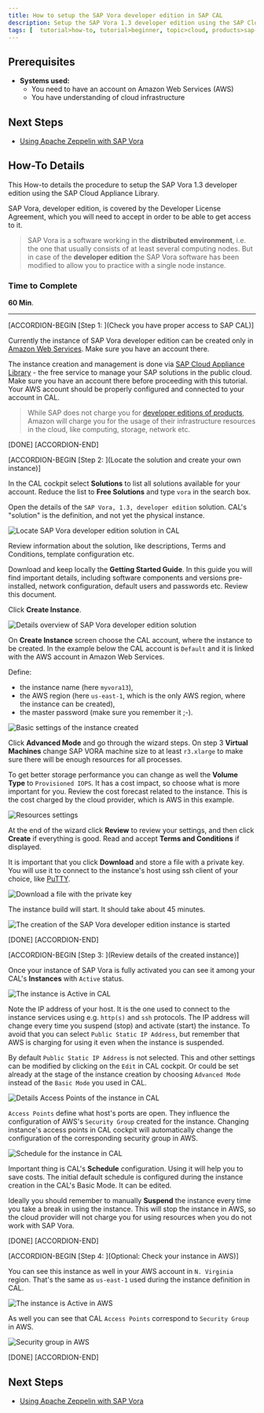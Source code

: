 ```yaml
---
title: How to setup the SAP Vora developer edition in SAP CAL
description: Setup the SAP Vora 1.3 developer edition using the SAP Cloud Appliance Library
tags: [  tutorial>how-to, tutorial>beginner, topic>cloud, products>sap-hana-vora ]
---
```

## Prerequisites  
 - **Systems used:**
   - You need to have an account on Amazon Web Services (AWS)
   - You have understanding of cloud infrastructure

## Next Steps
 - [Using Apache Zeppelin with SAP Vora](http://www.sap.com/developer/tutorials/vora-cal-zeppelin0.html)


## How-To Details
This How-to details the procedure to setup the SAP Vora 1.3 developer edition using the SAP Cloud Appliance Library.

SAP Vora, developer edition, is covered by the Developer License Agreement, which you will need to accept in order to be able to get access to it.

>SAP Vora is a software working in the **distributed environment**, i.e. the one that usually consists of at least several computing nodes. But in case of the **developer edition** the SAP Vora software has been modified to allow you to practice with a single node instance.

### Time to Complete
**60 Min**.

---



[ACCORDION-BEGIN [Step 1: ](Check you have proper access to SAP CAL)]

Currently the instance of SAP Vora developer edition can be created only in [Amazon Web Services](http://aws.amazon.com/account/). Make sure you have an account there.

The instance creation and management is done via [SAP Cloud Appliance Library](https://cal.sap.com/) - the free service to manage your SAP solutions in the public cloud. Make sure you have an account there before proceeding with this tutorial. Your AWS account should be properly configured and connected to your account in CAL.

>While SAP does not charge you for [developer editions of products](http://www.sap.com/developer/trials-downloads.html), Amazon will charge you for the usage of their infrastructure resources in the cloud, like computing, storage, network etc.

[DONE]
[ACCORDION-END]


[ACCORDION-BEGIN [Step 2: ](Locate the solution and create your own instance)]

In the CAL cockpit select **Solutions** to list all solutions available for your account. Reduce the list to **Free Solutions** and type `vora` in the search box.

Open the details of the `SAP Vora, 1.3, developer edition` solution. CAL's "solution" is the definition, and not yet the physical instance.

![Locate SAP Vora developer edition solution in CAL](vorasetup01.jpg)

Review information about the solution, like descriptions, Terms and Conditions, template configuration etc.

Download and keep locally the **Getting Started Guide**. In this guide you will find important details, including software components and versions pre-installed, network configuration, default users and passwords etc. Review this document.

Click **Create Instance**.

![Details overview of SAP Vora developer edition solution](vorasetup02.jpg)

On **Create Instance** screen choose the CAL account, where the instance to be created. In the example below the CAL account is `Default` and it is linked with the AWS account in Amazon Web Services.

Define:
- the instance name (here `myvora13`),
- the AWS region (here `us-east-1`, which is the only AWS region, where the instance can be created),
- the master password (make sure you remember it ;-).

![Basic settings of the instance created](vorasetup03a.jpg)

Click **Advanced Mode** and go through the wizard steps. On step 3 **Virtual Machines** change SAP VORA machine size to at least `r3.xlarge` to make sure there will be enough resources for all processes.

To get better storage performance you can change as well the **Volume Type** to `Provisioned IOPS`. It has a cost impact, so choose what is more important for you. Review the cost forecast related to the instance. This is the cost charged by the cloud provider, which is AWS in this example.

![Resources settings](vorasetup03b.jpg)

At the end of the wizard click **Review** to review your settings, and then click **Create** if everything is good. Read and accept **Terms and Conditions** if displayed.

It is important that you click **Download** and store a file with a private key. You will use it to connect to the instance's host using ssh client of your choice, like [PuTTY](http://www.putty.org/).

![Download a file with the private key](vorasetup04.jpg)

The instance build will start. It should take about 45 minutes.

![The creation of the SAP Vora developer edition instance is started](vorasetup05.jpg)

[DONE]
[ACCORDION-END]



[ACCORDION-BEGIN [Step 3: ](Review details of the created instance)]

Once your instance of SAP Vora is fully activated you can see it among your CAL's **Instances** with `Active` status.

![The instance is Active in CAL](vorasetup06.jpg)

Note the IP address of your host. It is the one used to connect to the instance services using e.g. `http(s)` and `ssh` protocols. The IP address will change every time you suspend (stop) and activate (start) the instance. To avoid that you can select `Public Static IP Address`, but remember that AWS is charging for using it even when the instance is suspended.

By default `Public Static IP Address` is not selected. This and other settings can be modified by clicking on the `Edit` in CAL cockpit. Or could be set already at the stage of the instance creation by choosing `Advanced Mode` instead of the `Basic Mode` you used in CAL.

![Details Access Points of the instance in CAL](vorasetup07.jpg)

`Access Points` define what host's ports are open. They influence the configuration of AWS's `Security Group` created for the instance. Changing instance's access points in CAL cockpit will automatically change the configuration of the corresponding security group in AWS.

![Schedule for the instance in CAL](vorasetup08.jpg)

Important thing is CAL's **Schedule** configuration. Using it will help you to save costs. The initial default schedule is configured during the instance creation in the CAL's Basic Mode. It can be edited.

Ideally you should remember to manually **Suspend** the instance every time you take a break in using the instance. This will stop the instance in AWS, so the cloud provider will not charge you for using resources when you do not work with SAP Vora.


[DONE]
[ACCORDION-END]


[ACCORDION-BEGIN [Step 4: ](Optional: Check your instance in AWS)]

You can see this instance as well in your AWS account in `N. Virginia` region. That's the same as `us-east-1` used during the instance definition in CAL.

![The instance is Active in AWS](vorasetup09.jpg)

As well you can see that CAL `Access Points` correspond to `Security Group` in AWS.

![Security group in AWS](vorasetup10.jpg)


[DONE]
[ACCORDION-END]


## Next Steps
- [Using Apache Zeppelin with SAP Vora](http://www.sap.com/developer/tutorials/vora-cal-zeppelin0.html)
